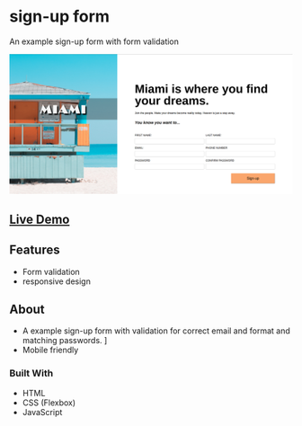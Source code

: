 # sign-up form
An example sign-up form with form validation

![Screenshot](https://github.com/Conor-Dunne/sign-up-form/blob/main/images/sigin-up-form-screenshot.png)

## [Live Demo](https://conor-dunne.github.io/sign-up-form/)

## Features
- Form validation
- responsive design

## About
- A example sign-up form with validation for correct email and format and matching passwords. ]
- Mobile friendly

### Built With

* HTML
* CSS (Flexbox)
* JavaScript
